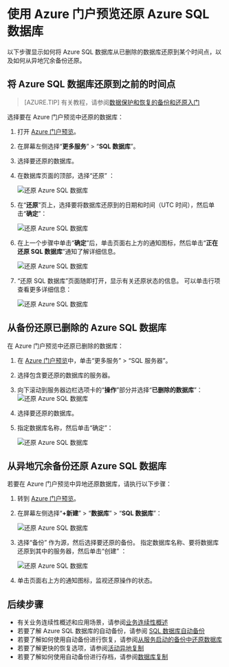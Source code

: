 <properties
    pageTitle="Azure 门户预览：还原 Azure SQL 数据库 | Azure"
    description="还原 Azure SQL 数据库（Azure 门户预览）。"
    services="sql-database"
    documentationcenter=""
    author="stevestein"
    manager="jhubbard"
    editor=""
    translationtype="Human Translation" />
<tags
    ms.assetid="33b0c9e6-1cd2-4fd9-9b0d-70ecf6e54821"
    ms.service="sql-database"
    ms.custom="business continuity"
    ms.devlang="NA"
    ms.date="10/12/2016"
    wacn.date="04/17/2017"
    ms.author="sstein"
    ms.workload="NA"
    ms.topic="article"
    ms.tgt_pltfrm="NA"
    ms.sourcegitcommit="7cc8d7b9c616d399509cd9dbdd155b0e9a7987a8"
    ms.openlocfilehash="97846c0e6b23bebc139010bee5cd4ea927f71f23"
    ms.lasthandoff="04/07/2017" />

# <a name="restore-an-azure-sql-database-using-the-azure-portal-preview"></a>使用 Azure 门户预览还原 Azure SQL 数据库

以下步骤显示如何将 Azure SQL 数据库从已删除的数据库还原到某个时间点，以及如何从异地冗余备份还原。

## <a name="restore-an-azure-sql-database-to-a-previous-point-in-time"></a>将 Azure SQL 数据库还原到之前的时间点 

> [AZURE.TIP]
> 有关教程，请参阅[数据保护和恢复的备份和还原入门](/documentation/articles/sql-database-get-started-backup-recovery-portal/)
>

选择要在 Azure 门户预览中还原的数据库：

1. 打开 [Azure 门户预览](https://portal.azure.cn)。
2. 在屏幕左侧选择“**更多服务**” > “**SQL 数据库**”。
3. 选择要还原的数据库。
4. 在数据库页面的顶部，选择“还原” ：
   
    ![还原 Azure SQL 数据库](./media/sql-database-point-in-time-restore-portal/restore.png)

5. 在“**还原**”页上，选择要将数据库还原到的日期和时间（UTC 时间），然后单击“**确定**”：
   
    ![还原 Azure SQL 数据库](./media/sql-database-point-in-time-restore-portal/restore-details.png)

6. 在上一个步骤中单击“**确定**”后，单击页面右上方的通知图标，然后单击“**正在还原 SQL 数据库**”通知了解详细信息。
   
    ![还原 Azure SQL 数据库](./media/sql-database-point-in-time-restore-portal/notification-icon.png)

7. “还原 SQL 数据库”页面随即打开，显示有关还原状态的信息。 可以单击行项查看更多详细信息：
   
    ![还原 Azure SQL 数据库](./media/sql-database-point-in-time-restore-portal/inprogress.png)


## <a name="restore-a-deleted-azure-sql-database-from-backups"></a>从备份还原已删除的 Azure SQL 数据库
在 Azure 门户预览中还原已删除的数据库：

1. 在 [Azure 门户预览](https://portal.azure.cn)中，单击“更多服务” > “SQL 服务器”。
2. 选择包含要还原的数据库的服务器。
3. 向下滚动到服务器边栏选项卡的“**操作**”部分并选择“**已删除的数据库**”：![还原 Azure SQL 数据库](./media/sql-database-restore-deleted-database-portal/restore-deleted-trashbin.png)
4. 选择要还原的数据库。
5. 指定数据库名称，然后单击“确定”： 
   
   ![还原 Azure SQL 数据库](./media/sql-database-restore-deleted-database-portal/restore-deleted.png)

## <a name="restore-an-azure-sql-database-from-a-geo-redundant-backup"></a>从异地冗余备份还原 Azure SQL 数据库

若要在 Azure 门户预览中异地还原数据库，请执行以下步骤：

1. 转到 [Azure 门户预览](https://portal.azure.cn)。

2. 在屏幕左侧选择“**+新建**” > “**数据库**” > “**SQL 数据库**”：
   
    ![还原 Azure SQL 数据库](./media/sql-database-geo-restore-portal/new-sql-database.png)
   
3. 选择“备份”  作为源，然后选择要还原的备份。 指定数据库名称、要将数据库还原到其中的服务器，然后单击“创建” ：
   
    ![还原 Azure SQL 数据库](./media/sql-database-geo-restore-portal/geo-restore.png)

4. 单击页面右上方的通知图标，监视还原操作的状态。

## <a name="next-steps"></a>后续步骤
* 有关业务连续性概述和应用场景，请参阅[业务连续性概述](/documentation/articles/sql-database-business-continuity/)
* 若要了解 Azure SQL 数据库的自动备份，请参阅 [SQL 数据库自动备份](/documentation/articles/sql-database-automated-backups/)
* 若要了解如何使用自动备份进行恢复，请参阅[从服务启动的备份中还原数据库](/documentation/articles/sql-database-recovery-using-backups/)
* 若要了解更快的恢复选项，请参阅[活动异地复制](/documentation/articles/sql-database-geo-replication-overview/)  
* 若要了解如何使用自动备份进行存档，请参阅[数据库复制](/documentation/articles/sql-database-copy/)